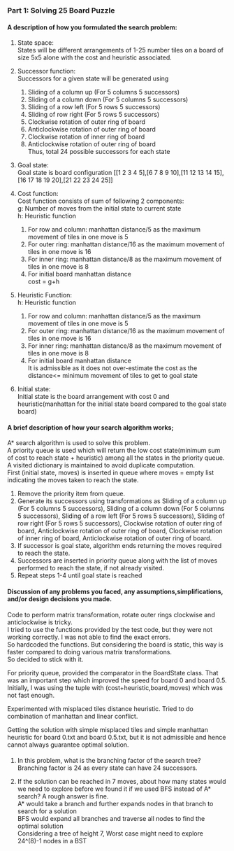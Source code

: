 ### Part 1: Solving 25 Board Puzzle
#### A description of how you formulated the search problem:
1. State space:  
   States will be different arrangements of 1-25 number tiles on a board of size 5x5 alone with the cost and heuristic associated.
  
2. Successor function:  
   Successors for a given state  will be generated using
   1. Sliding of a column up (For 5 columns 5 successors)
   2. Sliding of a column down (For 5 columns 5 successors)
   3. Sliding of a row left (For 5 rows 5 successors)
   4. Sliding of row right (For 5 rows 5 successors)
   5. Clockwise rotation of outer ring of board
   6. Anticlockwise rotation of outer ring of board
   7. Clockwise rotation of inner ring of board
   8. Anticlockwise rotation of outer ring of board  
      Thus, total 24 possible successors for each state
  
3. Goal state:  
   Goal state is board configuration [[1 2 3 4 5],[6 7 8 9 10],[11 12 13 14 15],[16 17 18 19 20],[21 22 23 24 25]]
  
4. Cost function:  
   Cost function consists of sum of following 2 components:    
   g: Number of moves from the initial state to current state     
   h: Heuristic function  
   1. For row and column: manhattan distance/5 as the maximum movement of tiles in one move is 5  
   2. For outer ring: manhattan distance/16 as the maximum movement of tiles in one move is 16  
   3. For inner ring: manhattan distance/8 as the maximum movement of tiles in one move is 8  
   4. For initial board manhattan distance  
      cost = g+h  
  
6. Heuristic Function:    
   h: Heuristic function  
   1. For row and column: manhattan distance/5 as the maximum movement of tiles in one move is 5  
   2. For outer ring: manhattan distance/16 as the maximum movement of tiles in one move is 16  
   3. For inner ring: manhattan distance/8 as the maximum movement of tiles in one move is 8  
   4. For initial board manhattan distance     
      It is admissible as it does not over-estimate the cost as the distance<= minimum movement of tiles to get to goal state  
  
7. Initial state:    
   Initial state is the board arrangement with cost 0 and heuristic(manhattan for the initial state board compared to the goal state board)  

#### A brief description of how your search algorithm works;  
A* search algorithm is used to solve this problem.   
A priority queue is used which will return the low cost state(minimum sum of cost to reach state + heuristic) among all the states in the priority queue.    
A visited dictionary is maintained to avoid duplicate computation.    
First (initial state, moves) is inserted in queue where moves = empty list indicating the moves taken to reach the state.  
1. Remove the priority item from queue.  
2. Generate its successors using transformations as Sliding of a column up (For 5 columns 5 successors), Sliding of a column down (For 5 columns 5 successors), Sliding of a row left (For 5 rows 5 successors), Sliding of row right (For 5 rows 5 successors), Clockwise rotation of outer ring of board, Anticlockwise rotation of outer ring of board, Clockwise rotation of inner ring of board, Anticlockwise rotation of outer ring of board.  
3. If successor is goal state, algorithm ends returning the moves required to reach the state.  
4. Successors are inserted in priority queue along with the list of moves performed to reach the state, if not already visited.  
5. Repeat steps 1-4 until goal state is reached  

#### Discussion of any problems you faced, any assumptions,simplifications, and/or design decisions you made.  
Code to perform matrix transformation, rotate outer rings clockwise and anticlockwise is tricky.    
I tried to use the functions provided by the test code, but they were not working correctly.  I was not able to find the exact errors.   
So hardcoded the functions. But considering the board is static, this way is faster compared to doing various matrix transformations.    
So decided to stick with it.  

For priority queue, provided the comparator in the BoardState class. That was an important step which improved the speed for board 0 and board 0.5.    
Initially, I was using the tuple with (cost+heuristic,board,moves) which was not fast enough.  

Experimented with misplaced tiles distance heuristic. Tried to do combination of manhattan and linear conflict.  

Getting the solution with simple misplaced tiles and simple manhattan heuristic for board 0.txt and board 0.5.txt, but it is not admissible and hence cannot always guarantee optimal solution.  
####  
1. In this problem, what is the branching factor of the search tree?    
   Branching factor is 24 as every state can have 24 successors.  

2. If  the  solution  can  be  reached  in  7  moves,  about  how  many  states  would  we  need  to  explore  before  we found it if we used BFS instead of A* search?  A rough answer is fine.  
   A* would take a branch and further expands nodes in that branch to search for a solution  
   BFS would expand all branches  and traverse all nodes to find the optimal solution  
   Considering a tree of height 7, Worst case might need to explore 24^(8)-1 nodes in a BST  

